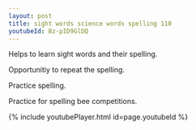 ```yaml
---
layout: post
title: sight words science words spelling 110
youtubeId: Bz-pID9GlDQ
---
```

 
 
Helps to learn sight words and their spelling.

Opportunitiy to repeat the spelling. 

Practice spelling. 
 
Practice for spelling bee competitions. 
 
{% include youtubePlayer.html id=page.youtubeId %}
 
 
